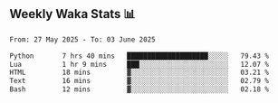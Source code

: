 ## Weekly Waka Stats 📊
<!--START_SECTION:waka-->

```txt
From: 27 May 2025 - To: 03 June 2025

Python       7 hrs 40 mins   ████████████████████░░░░░   79.43 %
Lua          1 hr 9 mins     ███░░░░░░░░░░░░░░░░░░░░░░   12.07 %
HTML         18 mins         ▓░░░░░░░░░░░░░░░░░░░░░░░░   03.21 %
Text         16 mins         ▓░░░░░░░░░░░░░░░░░░░░░░░░   02.79 %
Bash         12 mins         ▓░░░░░░░░░░░░░░░░░░░░░░░░   02.18 %
```

<!--END_SECTION:waka-->

<!--

Here are some ideas to get you started:

- 🔭 I’m currently working on (way to add branches committed on)
- 🌱 I’m currently learning Web Frameworks and Machine Learning! (Lisp, JS (react & angular), Python, and __)
- 💬 Ask me about ...
- 📫 How to reach me: 
- 😄 Pronouns: He/Him/His
- ⚡ Fun fact: ...

that-recsys-lab
-->
